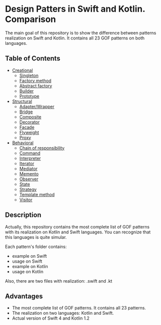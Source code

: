 # Design Patters in Swift and Kotlin. Comparison

The main goal of this repository is to show the difference between patterns realization on Swift and Kotlin. It contains all 23 GOF patterns on both languages.

## Table of Contents

* [Creational](#creational)
	* [Singleton](Creational/Singleton/README.md)
	* [Factory method](Creational/FactoryMethod/README.md)
	* [Abstract factory](Creational/AbstractFactory/README.md)
	* [Builder](Creational/Builder/README.md)
	* [Prototype](Creational/Prototype/README.md)
* [Structural](#structural)
	* [Adapter/Wrapper](Structural/Adapter-Wrapper/README.md)
	* [Bridge](Structural/Bridge/README.md)
	* [Composite](Structural/Composite/README.md)
	* [Decorator](Structural/Decorator/README.md)
	* [Facade](Structural/Facade/README.md)
	* [Flyweight](Structural/Flyweight/README.md)
	* [Proxy](Structural/Proxy/README.md)
* [Behavioral](#behavioral)
	* [Chain of responsibility](Behavioral/ChainOfResponsibility/README.md)
	* [Command](Behavioral/Command/README.md)
	* [Interpreter](Behavioral/Interpreter/README.md)
	* [Iterator](Behavioral/Iterator/README.md)
	* [Mediator](Behavioral/Mediator/README.md)
	* [Memento](Behavioral/Memento/README.md)
	* [Observer](Behavioral/Observer/README.md)
	* [State](Behavioral/State/README.md)
	* [Strategy](Behavioral/Strategy/README.md)
	* [Template method](Behavioral/TemplateMethod/README.md)
	* [Visitor](Behavioral/Visitor/README.md)

## Description

Actually, this repository contains the most complete list of GOF patterns with its realization on Kotlin and Swift languages. You can recognize that this languages is quite simular.

Each pattern's folder contains:
- example on Swift
- usage on Swift
- example on Kotlin
- usage on Kotlin

Also, there are two files with realization: .swift and .kt

## Advantages

- The most complete list of GOF patterns. It contains all 23 patterns.
- The realization on two languages: Kotlin and Swift.
- Actual version of Swift 4 and Kotlin 1.2
